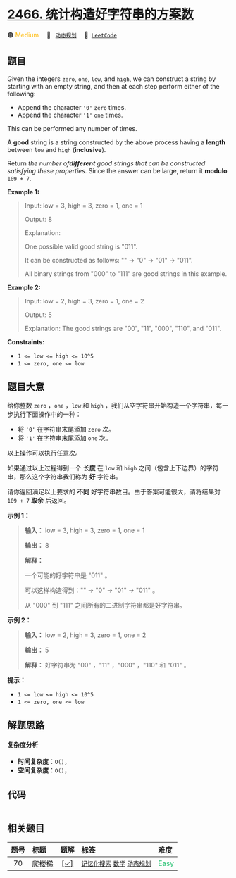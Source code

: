 # [2466. 统计构造好字符串的方案数](https://leetcode.com/problems/count-ways-to-build-good-strings)

🟠 <font color=#ffb800>Medium</font>&emsp; 🔖&ensp; [`动态规划`](/tag/dynamic-programming.md)&emsp; 🔗&ensp;[`LeetCode`](https://leetcode.com/problems/count-ways-to-build-good-strings)

## 题目

Given the integers `zero`, `one`, `low`, and `high`, we can construct a string
by starting with an empty string, and then at each step perform either of the
following:

  * Append the character `'0'` `zero` times.
  * Append the character `'1'` `one` times.

This can be performed any number of times.

A **good** string is a string constructed by the above process having a
**length** between `low` and `high` (**inclusive**).

Return _the number of**different** good strings that can be constructed
satisfying these properties._ Since the answer can be large, return it
**modulo** `109 + 7`.



**Example 1:**

> Input: low = 3, high = 3, zero = 1, one = 1
> 
> Output: 8
> 
> Explanation: 
> 
> One possible valid good string is "011". 
> 
> It can be constructed as follows: "" -> "0" -> "01" -> "011". 
> 
> All binary strings from "000" to "111" are good strings in this example.

**Example 2:**

> Input: low = 2, high = 3, zero = 1, one = 2
> 
> Output: 5
> 
> Explanation: The good strings are "00", "11", "000", "110", and "011".

**Constraints:**

  * `1 <= low <= high <= 10^5`
  * `1 <= zero, one <= low`


## 题目大意

给你整数 `zero` ，`one` ，`low` 和 `high` ，我们从空字符串开始构造一个字符串，每一步执行下面操作中的一种：

  * 将 `'0'` 在字符串末尾添加 `zero`  次。
  * 将 `'1'` 在字符串末尾添加 `one` 次。

以上操作可以执行任意次。

如果通过以上过程得到一个 **长度**  在 `low` 和 `high` 之间（包含上下边界）的字符串，那么这个字符串我们称为 **好**  字符串。

请你返回满足以上要求的 **不同**  好字符串数目。由于答案可能很大，请将结果对 `109 + 7` **取余**  后返回。



**示例 1：**

> 
> 
> 
> 
> 
> **输入：** low = 3, high = 3, zero = 1, one = 1
> 
> **输出：** 8
> 
> **解释：**
> 
> 一个可能的好字符串是 "011" 。
> 
> 可以这样构造得到："" -> "0" -> "01" -> "011" 。
> 
> 从 "000" 到 "111" 之间所有的二进制字符串都是好字符串。
> 
> 

**示例 2：**

> 
> 
> 
> 
> 
> **输入：** low = 2, high = 3, zero = 1, one = 2
> 
> **输出：** 5
> 
> **解释：** 好字符串为 "00" ，"11" ，"000" ，"110" 和 "011" 。
> 
> 



**提示：**

  * `1 <= low <= high <= 10^5`
  * `1 <= zero, one <= low`


## 解题思路

#### 复杂度分析

- **时间复杂度**：`O()`，
- **空间复杂度**：`O()`，

## 代码

```javascript

```

## 相关题目

<!-- prettier-ignore -->
| 题号 | 标题 | 题解 | 标签 | 难度 |
| :------: | :------ | :------: | :------ | :------ |
| 70 | [爬楼梯](https://leetcode.com/problems/climbing-stairs) | [[✓]](/problem/0070.md) |  [`记忆化搜索`](/tag/memoization.md) [`数学`](/tag/math.md) [`动态规划`](/tag/dynamic-programming.md) | <font color=#15bd66>Easy</font> |